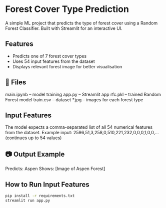 # Forest Cover Type Prediction 
A simple ML project that predicts the type of forest cover using a Random Forest Classifier. Built with Streamlit for an interactive UI.

##  Features
- Predicts one of 7 forest cover types
- Uses 54 input features from the dataset
- Displays relevant forest image for better visualisation

##  📁 Files
main.ipynb – model training
app.py – Streamlit app
rfc.pkl – trained Random Forest model
train.csv – dataset
*.jpg – images for each forest type

## Input Features
The model expects a comma-separated list of all 54 numerical features from the dataset. Example input:
2596,51,3,258,0,510,221,232,0,0,0,1,0,0,... (continues up to 54 values)


## 📷 Output Example
Predicts: Aspen
Shows: [Image of Aspen Forest]


##  How to Run Input Features
```bash
pip install -r requirements.txt
streamlit run app.py
